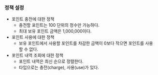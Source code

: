 ### 정책 설정
- 포인트 충전에 대한 정책
    - 충전할 포인트는 100 단위의 정수만 가능하다.
    - 최대 보유 포인트 금액은 1,000,000이다.
- 포인트 사용에 대한 정책
    - 보유 포인트에서 사용할 포인트를 차감한 금액이 0보다 작으면 포인트를 사용할 수 없다.
- 포인트 내역 조회에 대한 정책
    - 포인트 내역은 최신 순으로 정렬한다.
    - 타입으로는 충전(charge), 사용(use)가 있다.